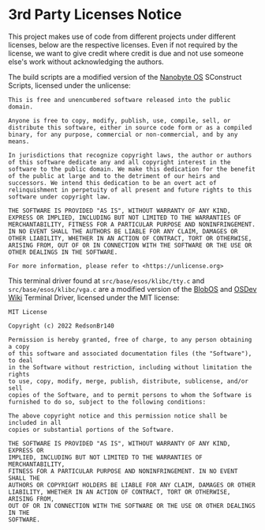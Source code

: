 # 3rd Party Licenses Notice

This project makes use of code from different projects under different licenses, below are the respective licenses. Even if not required by the license, we want to give credit where credit is due and not use someone else's work without acknowledging the authors.

The build scripts are a modified version of the [Nanobyte OS](https://github.com/nanobyte-dev/nanobyte_os) SConstruct Scripts, licensed under the unlicense:

```
This is free and unencumbered software released into the public domain.

Anyone is free to copy, modify, publish, use, compile, sell, or
distribute this software, either in source code form or as a compiled
binary, for any purpose, commercial or non-commercial, and by any
means.

In jurisdictions that recognize copyright laws, the author or authors
of this software dedicate any and all copyright interest in the
software to the public domain. We make this dedication for the benefit
of the public at large and to the detriment of our heirs and
successors. We intend this dedication to be an overt act of
relinquishment in perpetuity of all present and future rights to this
software under copyright law.

THE SOFTWARE IS PROVIDED "AS IS", WITHOUT WARRANTY OF ANY KIND,
EXPRESS OR IMPLIED, INCLUDING BUT NOT LIMITED TO THE WARRANTIES OF
MERCHANTABILITY, FITNESS FOR A PARTICULAR PURPOSE AND NONINFRINGEMENT.
IN NO EVENT SHALL THE AUTHORS BE LIABLE FOR ANY CLAIM, DAMAGES OR
OTHER LIABILITY, WHETHER IN AN ACTION OF CONTRACT, TORT OR OTHERWISE,
ARISING FROM, OUT OF OR IN CONNECTION WITH THE SOFTWARE OR THE USE OR
OTHER DEALINGS IN THE SOFTWARE.

For more information, please refer to <https://unlicense.org>
```

This terminal driver found at `src/base/esos/klibc/tty.c` and `src/base/esos/klibc/vga.c` are a modified version of the [BlobOS](https://github.com/RedsonBr140/BlobOS.git) and [OSDev Wiki](wiki.osdev.org) Terminal Driver, licensed under the MIT license:
```
MIT License

Copyright (c) 2022 RedsonBr140

Permission is hereby granted, free of charge, to any person obtaining a copy
of this software and associated documentation files (the "Software"), to deal
in the Software without restriction, including without limitation the rights
to use, copy, modify, merge, publish, distribute, sublicense, and/or sell
copies of the Software, and to permit persons to whom the Software is
furnished to do so, subject to the following conditions:

The above copyright notice and this permission notice shall be included in all
copies or substantial portions of the Software.

THE SOFTWARE IS PROVIDED "AS IS", WITHOUT WARRANTY OF ANY KIND, EXPRESS OR
IMPLIED, INCLUDING BUT NOT LIMITED TO THE WARRANTIES OF MERCHANTABILITY,
FITNESS FOR A PARTICULAR PURPOSE AND NONINFRINGEMENT. IN NO EVENT SHALL THE
AUTHORS OR COPYRIGHT HOLDERS BE LIABLE FOR ANY CLAIM, DAMAGES OR OTHER
LIABILITY, WHETHER IN AN ACTION OF CONTRACT, TORT OR OTHERWISE, ARISING FROM,
OUT OF OR IN CONNECTION WITH THE SOFTWARE OR THE USE OR OTHER DEALINGS IN THE
SOFTWARE.
```
